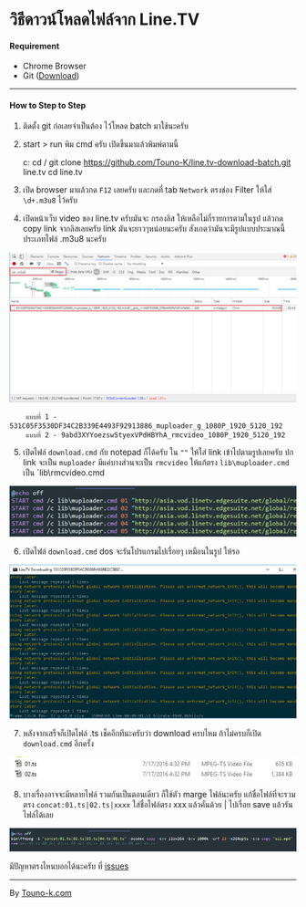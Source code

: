 # **วิธีดาวน์โหลดไฟล์จาก Line.TV**

#### **Requirement**
- Chrome Browser
- Git ([Download](https://git-scm.com/download/win))

----------

#### **How to Step to Step**
  1. ติดตั้ง git ก่อเลยจำเป็นต้อง ไว้โหลด batch มาใช้นะครับ
  2. start > run พิม cmd ครับ เปิดขึ้นมาแล้วพิมพ์ตามนี้
	
		c:
		cd /
		git clone https://github.com/Touno-K/line.tv-download-batch.git line.tv
		cd line.tv
	 
  3. เปิด browser มาแล้วกด `F12` เลยครับ และกดที่ tab `Network` ตรงช่อง Filter ให้ใส่ `\d+.m3u8` ไว้ครับ
  4. เปิดหน้าเว็บ video ของ line.tv ครับมันจะ กรองลิส ให้เหลือไม่กี่รายการตามในรูป แล้วกด copy link จากลิสเลยครับ link มันจะยาวๆหน่อยนะครับ สังเกตว่ามันจะมีรูปแบบประมาณนี้ ประเภทไฟล์ .m3u8 นะครับ

  ![Step 1][step1]

		แบบที่ 1 - 531C05F3530DF34C2B339E4493F92913886_muploader_g_1080P_1920_5120_192
		แบบที่ 2 - 9abd3XYYoezswStyexVPdHBYhA_rmcvideo_1080P_1920_5120_192

  5. เปิดไฟล์ `download.cmd`  กับ notepad ก็ได้ครับ ใน `""`  ให้ใส่ link เข้าไปตามรูปเลยครับ ปก link จะเป็น `muploader` มีแค่บางส่วนจะเป็น `rmcvideo` ให้แก้ตรง `lib\muploader.cmd` เป็น `lib\rmcvideo.cmd

  ![Step 2][step2]

  6. เปิดไฟล์  `download.cmd`  dos จะรันโปรแกรมไปเรื่อยๆ เหมือนในรูป ให้รอ

  ![Step 3][step3]

  7. หลังจากเสร็จก็เปิดไฟล์ .ts เช็คอีกทีนะครับว่า download ครบไหม ถ้าไม่ครบก็เปิด  `download.cmd`  อีกครั้ง

  ![Step 4][step4]

  8. บางเรื่องอาจจะมีหลายไฟล์ รวมกันเป็นตอนเดียว ก็ใช้ตัว marge ไฟล์นะครับ แก้ชื่อไฟล์ที่จะรวมตรง `concat:01.ts|02.ts|xxxx`  ใส่ชื่อไฟล์ตรง xxx แล้วคั่นด้วย | ไปเรื่อย save แล้วรันไฟล์ได้เลย

  ![Step 5][step5]


มีปัญหาตรงไหนบอกได้นะครับ ที่ [issues](https://github.com/Touno-K/line.tv-download-batch/issues)

----------
By [Touno-k.com](http://touno-k.com/)

[step1]: https://raw.githubusercontent.com/Touno-K/line.tv-download-batch/master/how-to/step-1.jpg
[step2]: https://raw.githubusercontent.com/Touno-K/line.tv-download-batch/master/how-to/step-2.jpg
[step3]: https://raw.githubusercontent.com/Touno-K/line.tv-download-batch/master/how-to/step-3.jpg
[step4]: https://raw.githubusercontent.com/Touno-K/line.tv-download-batch/master/how-to/step-4.jpg
[step5]: https://raw.githubusercontent.com/Touno-K/line.tv-download-batch/master/how-to/step-5.jpg


